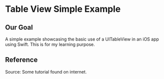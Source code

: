 #  Table View Simple Example

## Our Goal

A simple example showcasing the basic use of a UITableView in an iOS app using Swift. This is for my learning purpose.

## Reference
Source: Some tutorial found on internet.
